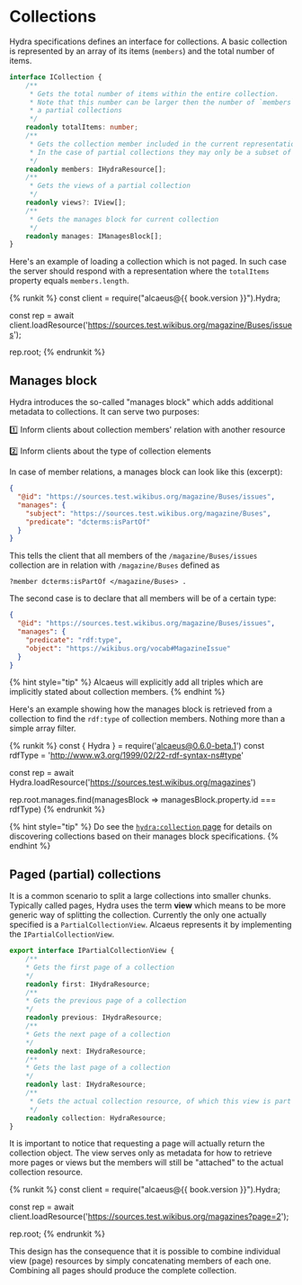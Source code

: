 # Collections

Hydra specifications defines an interface for collections. A basic collection is represented by an array of
its items (`members`) and the total number of items.

```typescript
interface ICollection {
    /**
     * Gets the total number of items within the entire collection.
     * Note that this number can be larger then the number of `members` in the case of
     * a partial collections
     */
    readonly totalItems: number;
    /**
     * Gets the collection member included in the current representation.
     * In the case of partial collections they may only be a subset of all members
     */
    readonly members: IHydraResource[];
    /**
     * Gets the views of a partial collection
     */
    readonly views?: IView[];
    /**
     * Gets the manages block for current collection
     */
    readonly manages: IManagesBlock[];
}
```

Here's an example of loading a collection which is not paged. In such case the server should respond with a
representation where the `totalItems` property equals `members.length`.

{% runkit %}
const client = require("alcaeus@{{ book.version }}").Hydra;

const rep = await client.loadResource('https://sources.test.wikibus.org/magazine/Buses/issues');

rep.root;
{% endrunkit %}

## Manages block

Hydra introduces the so-called "manages block" which adds additional metadata to collections. It can serve
two purposes:

:one: Inform clients about collection members' relation with another resource 

:two: Inform clients about the type of collection elements

In case of member relations, a manages block can look like this (excerpt):

```json
{
  "@id": "https://sources.test.wikibus.org/magazine/Buses/issues",
  "manages": {
    "subject": "https://sources.test.wikibus.org/magazine/Buses",
    "predicate": "dcterms:isPartOf"
  }
}
```

This tells the client that all members of the `/magazine/Buses/issues` collection are in relation with 
`/magazine/Buses` defined as

```
?member dcterms:isPartOf </magazine/Buses> .
```

The second case is to declare that all members will be of a certain type:

```json
{
  "@id": "https://sources.test.wikibus.org/magazine/Buses/issues",
  "manages": {
    "predicate": "rdf:type",
    "object": "https://wikibus.org/vocab#MagazineIssue"
  }
}
```

{% hint style="tip" %}
Alcaeus will explicitly add all triples which are implicitly stated about
collection members.
{% endhint %}

Here's an example showing how the manages block is retrieved from a collection to find the `rdf:type`
of collection members. Nothing more than a simple array filter.

{% runkit %}
const { Hydra } = require('alcaeus@0.6.0-beta.1')
const rdfType = 'http://www.w3.org/1999/02/22-rdf-syntax-ns#type'

const rep = await Hydra.loadResource('https://sources.test.wikibus.org/magazines')

rep.root.manages.find(managesBlock => managesBlock.property.id === rdfType)
{% endrunkit %}

{% hint style="tip" %}
Do see the [`hydra:collection` page](./affordances/collection-property.md) for details on discovering
collections based on their manages block specifications.
{% endhint %}

## Paged (partial) collections

It is a common scenario to split a large collections into smaller chunks. Typically called pages, Hydra
uses the term **view** which means to be more generic way of splitting the collection. Currently the only
one actually specified is a `PartialCollectionView`. Alcaeus represents it by implementing the
`IPartialCollectionView`.

```typescript
export interface IPartialCollectionView {
    /**
    * Gets the first page of a collection
    */
    readonly first: IHydraResource;
    /**
    * Gets the previous page of a collection
    */
    readonly previous: IHydraResource;
    /**
    * Gets the next page of a collection
    */
    readonly next: IHydraResource;
    /**
    * Gets the last page of a collection
    */
    readonly last: IHydraResource;
    /**
     * Gets the actual collection resource, of which this view is part of
     */
    readonly collection: HydraResource;
}
```

It is important to notice that requesting a page will actually return the collection object. The view serves
only as metadata for how to retrieve more pages or views but the members will still be "attached" to the
actual collection resource.

{% runkit %}
const client = require("alcaeus@{{ book.version }}").Hydra;

const rep = await client.loadResource('https://sources.test.wikibus.org/magazines?page=2');

rep.root;
{% endrunkit %}

This design has the consequence that it is possible to combine individual view (page) resources by simply
concatenating members of each one. Combining all pages should produce the complete collection.
